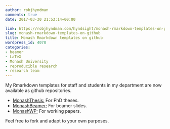 ```yaml
---
author: robjhyndman
comments: true
date: 2017-03-30 21:53:14+00:00

link: https://robjhyndman.com/hyndsight/monash-rmarkdown-templates-on-github/
slug: monash-rmarkdown-templates-on-github
title: Monash Rmarkdown templates on github
wordpress_id: 4078
categories:
- beamer
- LaTeX
- Monash University
- reproducible research
- research team
---
```


My Rmarkdown templates for staff and students in my department are now available as github repositories.

  * [MonashThesis:](https://github.com/robjhyndman/MonashThesis) For PhD theses.
  * [MonashBeamer:](https://github.com/robjhyndman/MonashBeamer) For beamer slides.
  * [MonashWP:](https://github.com/robjhyndman/MonashWP) For working papers.

Feel free to fork and adapt to your own purposes.
